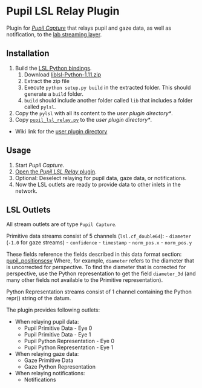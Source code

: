 # Pupil LSL Relay Plugin

Plugin for _[Pupil Capture](https://github.com/pupil-labs/pupil/wiki/Pupil-Capture)_ that relays pupil and gaze data, as well as notification, to the [lab streaming layer](https://github.com/sccn/labstreaminglayer).

## Installation

1. Build the [LSL Python bindings](https://github.com/sccn/labstreaminglayer/tree/master/LSL/liblsl-Python).
    1. Download [liblsl-Python-1.11.zip](ftp://sccn.ucsd.edu/pub/software/LSL/SDK/liblsl-Python-1.11.zip)
    2. Extract the zip file
    3. Execute `python setup.py build` in the extracted folder. This should generate a `build` folder.
    4. `build` should include another folder called `lib` that includes a folder called `pylsl`.
2. Copy the `pylsl` with all its content to the _user plugin directory*_.
3. Copy [`pupil_lsl_relay.py`](pupil_lsl_relay.py) to the _user plugin directory*_.

* Wiki link for the [user plugin directory](https://docs.pupil-labs.com/#plugin-guide)

## Usage

1. Start _Pupil Capture_.
2. [Open the _Pupil LSL Relay_ plugin](https://docs.pupil-labs.com/#open-a-plugin).
3. Optional: Deselect relaying for pupil data, gaze data, or notifications.
4. Now the LSL outlets are ready to provide data to other inlets in the network.

## LSL Outlets

All stream outlets are of type `Pupil Capture`.

Primitive data streams consist of 5 channels (`lsl.cf_double64`):
    - `diameter` (`-1.0` for gaze streams)
    - `confidence`
    - `timestamp`
    - `norm_pos.x`
    - `norm_pos.y`

These fields reference the fields described in this data format section: [pupil_positionscsv](https://github.com/pupil-labs/pupil-docs/blob/master/user-docs/data-format.md#pupil_positionscsv)
Where, for example, `diameter` refers to the diameter that is uncorrected for perspective. To find the diameter that is corrected for perspective, use the Python representation to get the field `diameter_3d` (and many other fields not available to the Primitive representation).

Python Representation streams consist of 1 channel containing the
Python repr() string of the datum.

The plugin provides following outlets:

- When relaying pupil data:
    - Pupil Primitive Data - Eye 0
    - Pupil Primitive Data - Eye 1
    - Pupil Python Representation - Eye 0
    - Pupil Python Representation - Eye 1
- When relaying gaze data:
    - Gaze Primitive Data
    - Gaze Python Representation
- When relaying notifications:
    - Notifications
